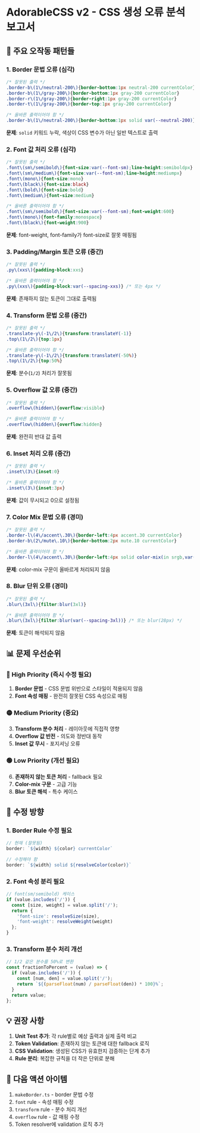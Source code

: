# AdorableCSS v2 - CSS 생성 오류 분석 보고서

## 🚨 주요 오작동 패턴들

### 1. **Border 문법 오류** (심각)
```css
/* 잘못된 출력 */
.border-b\(1\/neutral-200\){border-bottom:1px neutral-200 currentColor}
.border-b\(1\/gray-200\){border-bottom:1px gray-200 currentColor}
.border-r\(1\/gray-200\){border-right:1px gray-200 currentColor}
.border-t\(1\/gray-200\){border-top:1px gray-200 currentColor}

/* 올바른 출력이어야 함 */
.border-b\(1\/neutral-200\){border-bottom:1px solid var(--neutral-200)}
```
**문제**: `solid` 키워드 누락, 색상이 CSS 변수가 아닌 일반 텍스트로 출력

### 2. **Font 값 처리 오류** (심각)
```css
/* 잘못된 출력 */
.font\(sm\/semibold\){font-size:var(--font-sm);line-height:semiboldpx}
.font\(sm\/medium\){font-size:var(--font-sm);line-height:mediumpx}
.font\(mono\){font-size:mono}
.font\(black\){font-size:black}
.font\(bold\){font-size:bold}
.font\(medium\){font-size:medium}

/* 올바른 출력이어야 함 */
.font\(sm\/semibold\){font-size:var(--font-sm);font-weight:600}
.font\(mono\){font-family:monospace}
.font\(black\){font-weight:900}
```
**문제**: font-weight, font-family가 font-size로 잘못 매핑됨

### 3. **Padding/Margin 토큰 오류** (중간)
```css
/* 잘못된 출력 */
.py\(xxs\){padding-block:xxs}

/* 올바른 출력이어야 함 */
.py\(xxs\){padding-block:var(--spacing-xxs)} /* 또는 4px */
```
**문제**: 존재하지 않는 토큰이 그대로 출력됨

### 4. **Transform 문법 오류** (중간)
```css
/* 잘못된 출력 */
.translate-y\(-1\/2\){transform:translateY(-1)}
.top\(1\/2\){top:1px}

/* 올바른 출력이어야 함 */
.translate-y\(-1\/2\){transform:translateY(-50%)}
.top\(1\/2\){top:50%}
```
**문제**: 분수(`1/2`) 처리가 잘못됨

### 5. **Overflow 값 오류** (중간)
```css
/* 잘못된 출력 */
.overflow\(hidden\){overflow:visible}

/* 올바른 출력이어야 함 */
.overflow\(hidden\){overflow:hidden}
```
**문제**: 완전히 반대 값 출력

### 6. **Inset 처리 오류** (중간)
```css
/* 잘못된 출력 */
.inset\(3\){inset:0}

/* 올바른 출력이어야 함 */
.inset\(3\){inset:3px}
```
**문제**: 값이 무시되고 0으로 설정됨

### 7. **Color Mix 문법 오류** (경미)
```css
/* 잘못된 출력 */
.border-l\(4\/accent\.30\){border-left:4px accent.30 currentColor}
.border-b\(2\/mute\.10\){border-bottom:2px mute.10 currentColor}

/* 올바른 출력이어야 함 */
.border-l\(4\/accent\.30\){border-left:4px solid color-mix(in srgb,var(--accent-500) 30%,transparent)}
```
**문제**: color-mix 구문이 올바르게 처리되지 않음

### 8. **Blur 단위 오류** (경미)
```css
/* 잘못된 출력 */
.blur\(3xl\){filter:blur(3xl)}

/* 올바른 출력이어야 함 */
.blur\(3xl\){filter:blur(var(--spacing-3xl))} /* 또는 blur(28px) */
```
**문제**: 토큰이 해석되지 않음

## 📊 문제 우선순위

### 🔴 High Priority (즉시 수정 필요)
1. **Border 문법** - CSS 문법 위반으로 스타일이 적용되지 않음
2. **Font 속성 매핑** - 완전히 잘못된 CSS 속성으로 매핑

### 🟡 Medium Priority (중요)
3. **Transform 분수 처리** - 레이아웃에 직접적 영향
4. **Overflow 값 반전** - 의도와 정반대 동작
5. **Inset 값 무시** - 포지셔닝 오류

### 🟢 Low Priority (개선 필요)
6. **존재하지 않는 토큰 처리** - fallback 필요
7. **Color-mix 구문** - 고급 기능
8. **Blur 토큰 해석** - 특수 케이스

## 🔧 수정 방향

### 1. Border Rule 수정 필요
```typescript
// 현재 (잘못됨)
border: `${width} ${color} currentColor`

// 수정해야 함
border: `${width} solid ${resolveColor(color)}`
```

### 2. Font 속성 분리 필요
```typescript
// font(sm/semibold) 케이스
if (value.includes('/')) {
  const [size, weight] = value.split('/');
  return {
    'font-size': resolveSize(size),
    'font-weight': resolveWeight(weight)
  };
}
```

### 3. Transform 분수 처리 개선
```typescript
// 1/2 같은 분수를 50%로 변환
const fractionToPercent = (value) => {
  if (value.includes('/')) {
    const [num, den] = value.split('/');
    return `${(parseFloat(num) / parseFloat(den)) * 100}%`;
  }
  return value;
};
```

## 💡 권장 사항

1. **Unit Test 추가**: 각 rule별로 예상 출력과 실제 출력 비교
2. **Token Validation**: 존재하지 않는 토큰에 대한 fallback 로직 
3. **CSS Validation**: 생성된 CSS가 유효한지 검증하는 단계 추가
4. **Rule 분리**: 복잡한 규칙을 더 작은 단위로 분해

## 🎯 다음 액션 아이템

1. `makeBorder.ts` - border 문법 수정
2. `font` rule - 속성 매핑 수정  
3. `transform` rule - 분수 처리 개선
4. `overflow` rule - 값 매핑 수정
5. Token resolver에 validation 로직 추가